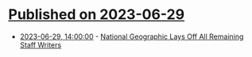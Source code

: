 # [Published on 2023-06-29](index.md)

* [2023-06-29, 14:00:00](https://news.slashdot.org/story/23/06/29/0331256/national-geographic-lays-off-all-remaining-staff-writers?utm_source=rss1.0mainlinkanon&utm_medium=feed) - [National Geographic Lays Off All Remaining Staff Writers](https://news.slashdot.org/story/23/06/29/0331256/national-geographic-lays-off-all-remaining-staff-writers?utm_source=rss1.0mainlinkanon&utm_medium=feed)
